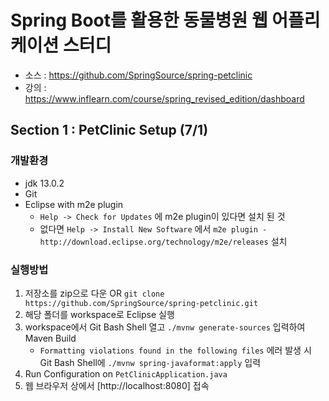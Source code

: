 # Spring Boot를 활용한 동물병원 웹 어플리케이션 스터디
* 소스 : https://github.com/SpringSource/spring-petclinic
* 강의 : https://www.inflearn.com/course/spring_revised_edition/dashboard


## Section 1 : PetClinic Setup (7/1)

### 개발환경
* jdk 13.0.2
* Git
* Eclipse with m2e plugin
  * `Help -> Check for Updates` 에 m2e plugin이 있다면 설치 된 것
  * 없다면 `Help -> Install New Software` 에서 `m2e plugin - http://download.eclipse.org/technology/m2e/releases` 설치

### 실행방법

1) 저장소를 zip으로 다운 OR `git clone https://github.com/SpringSource/spring-petclinic.git`
2) 해당 폴더를 workspace로 Eclipse 실행
3) workspace에서 Git Bash Shell 열고 `./mvnw generate-sources` 입력하여 Maven Build
    - `Formatting violations found in the following files` 에러 발생 시 Git Bash Shell에 `./mvnw spring-javaformat:apply` 입력
4) Run Configuration on `PetClinicApplication.java`
5) 웹 브라우저 상에서 [http://localhost:8080] 접속
